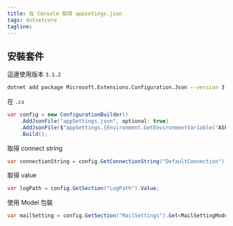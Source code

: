 ```yaml
---
title: 在 Console 取得 appsetings.json
tags: dotnetcore
tagline: 
---
```


## 安裝套件

這邊使用版本 `3.1.2`

```cmd
dotnet add package Microsoft.Extensions.Configuration.Json --version 3.1.2
```

在 `.cs`

```cs
var config = new ConfigurationBuilder()
    .AddJsonFile("appSettings.json", optional: true)
    .AddJsonFile($"appSettings.{Environment.GetEnvironmentVariable("ASPNETCORE_ENVIRONMENT")}.json", optional: true)
    .Build();
```

取得 connect string

```cs
var connectionString = config.GetConnectionString("DefaultConnection");
```

取得 value

```cs
var logPath = config.GetSection("LogPath").Value;
```

使用 Model 包裝

```cs
var mailSetting = config.GetSection("MailSettings").Get<MailSettingModel>();
```
